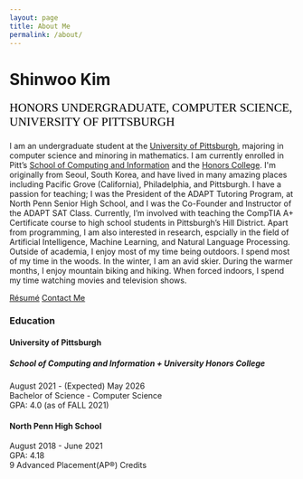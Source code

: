 ```yaml
---
layout: page
title: About Me
permalink: /about/
---
```

 <h1 class="text-center custom-font">Shinwoo Kim</h1>
 <p class="text-center" style="font-family:'Times New Roman', Times, serif; font-size: 1.5em; color:black;"><span class="dropcap">H</span>ONORS <span class="dropcap">U</span>NDERGRADUATE, <span class="dropcap">C</span>OMPUTER <span class="dropcap">S</span>CIENCE, <span class="dropcap">U</span>NIVERSITY OF <span class="dropcap">P</span>ITTSBURGH</p>

I am an undergraduate student at the <a href="https://pitt.edu"> University of Pittsburgh</a>, majoring in computer science and minoring in mathematics. I am currently enrolled in Pitt’s <a href="https://sci.pitt.edu">School of Computing and Information</a> and the <a href="https://www.honorscollege.pitt.edu/">Honors College</a>. I'm originally from Seoul, South Korea, and have lived in many amazing places including Pacific Grove (California), Philadelphia, and Pittsburgh. I have a passion for teaching; I was the President of the ADAPT Tutoring Program, at North Penn Senior High School, and I was the Co-Founder and Instructor of the ADAPT SAT Class. Currently, I’m involved with teaching the CompTIA A+ Certificate course to high school students in Pittsburgh’s Hill District.
Apart from programming, I am also interested in research, espcially in the field of Artificial Intelligence, Machine Learning, and Natural Language Processing. Outside of academia, I enjoy most of my time being outdoors. I spend most of my time in the woods. In the winter, I am an avid skier. During the warmer months, I enjoy mountain biking and hiking. When forced indoors, I spend my time watching movies and television shows.
                
<div class="text-center social-icons">
    <a class="social-icon" href="mailto:{{ site.email }}"><i class="fas fa-envelope"></i></a>
    <a class="social-icon" href="https://linkedin.com/in/{{ site.linkedin_username }}"> <i class="fab fa-linkedin-in"></i></a>
    <a class="social-icon" href="https://github.com/{{ site.github_username }}"><i class="fab fa-github"></i></a>
    <a class="social-icon" href="https://twitter.com/{{ site.twitter_username }}"><i class="fab fa-twitter"></i></a>
    <a class="social-icon" href="https://instagram.com/{{ site.instagram_username }}"><i class="fab fa-instagram"></i></a>
</div>
<div class="text-center">
    <a href="{{ site.baseurl }}/Resume.pdf" type="button" class="mt-3 btn btn-dark btn-lg btn-block">Résumé</a>
    <a href="{{ site.baseurl }}/contact/" type="button" class="mt-3 btn btn-dark btn-lg btn-block">Contact Me</a>
</div>


### Education
<div class="p-3 w-100">
    <h4 class="mb-0">University of Pittsburgh</h4>
    <h5 class="mb-0">School of Computing and Information + University Honors College</h5>
    <p>August 2021 - (Expected) May 2026 <br> Bachelor of Science - Computer Science <br>GPA: 4.0 (as of FALL 2021) </p>
</div>
<div class="p-3 w-100">
    <h4 class="mb-0">North Penn High School</h4>
    <p>August 2018 - June 2021 <br>GPA: 4.18 <br>9 Advanced Placement(AP®) Credits</p>
</div>